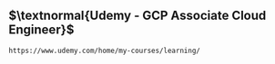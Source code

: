 ## $\textnormal{Udemy - GCP Associate Cloud Engineer}$

```plaintext
https://www.udemy.com/home/my-courses/learning/
```
